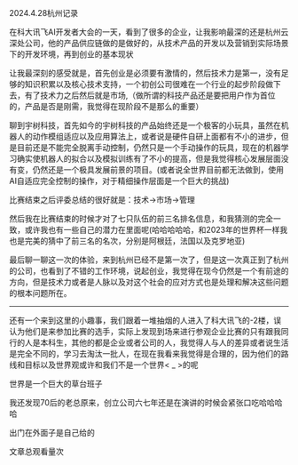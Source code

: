 2024.4.28杭州记录

​	在科大讯飞AI开发者大会的一天，看到了很多的企业，让我影响最深的还是杭州云深处公司，他的产品供应链做的是做好的，从技术产品的开发以及营销到实际场景下的开发环境，再到创业的基本现状

​	让我最深刻的感受就是，首先创业是必须要有激情的，然后技术力是第一，没有足够的知识积累以及核心技术支持，一个初创公司很难在一个行业的起步阶段做下去，有了技术力之后然后就是市场,（做所谓的科技产品还是要把用户作为首位的，产品是否是刚需，我觉得在现阶段不是那么的重要）

​	聊到宇树科技，首先如今的宇树科技的产品始终还是一个极客的小玩具，虽然在机器人的动作模组适应以及应用算法上，或者说是硬件自研上面都有不小的进步，但是目前还是不能完全脱离手动控制，仍然只是一个手动操作的玩具，现在的机器学习确实使机器人的拟合以及模拟训练有了不小的提高，但是我觉得核心发展层面没有变，仍然还是一个极具发展前景的项目。(或者说全世界目前都无法做到，使用AI自适应完全控制的操作，对于精细操作层面是一个巨大的挑战)

比赛结束之后评委总结的很好就是：技术->市场->管理

​	然后我在比赛结束的时候才对了七只队伍的前三名排名信息，和我猜测的完全一致，或许我也有一些自己的潜力在里面呢(哈哈哈哈哈，和2023年的世界杯一样我也是完美的猜中了前三名的名次，分别是阿根廷，法国以及克罗地亚)

​	最后聊一聊这一次的体验，来到杭州已经不是第一次了，但是这一次真正到了杭州的公司，也看到了不错的工作环境，说起创业，我觉得在现今仍然是一个有前途的方向，但是技术力或者是人脉以及对这个社会的应对方式也是处理和解决这些问题的根本问题所在。

---

​	还有一个来到这里的小趣事，我们跟着一堆抽烟的人进入了科大讯飞的-2楼，误认为他们是来参加比赛的选手，实际上发现到场来进行参观企业比赛的只有跟我同行的人是本科生，其他的都是企业或者公司的人，我觉得人与人的差异或者说生活是完全不同的，学习去淘汰一批人，在现在我看来我觉得是合理的，因为他们的路线和目标以及世界观或许和我们不是一个世界< _ >的呢

世界是一个巨大的草台班子

我还发现70后的老总原来，创立公司六七年还是在演讲的时候会紧张口吃哈哈哈哈

出门在外面子是自己给的

<span id="busuanzi_container_page_pv">文章总观看量<span id="busuanzi_value_page_pv"></span>次</span>